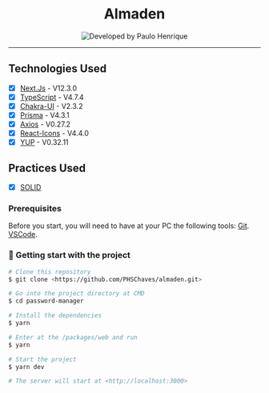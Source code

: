 <h1 align="center">
Almaden
</h1>

<p align="center">
  <img alt="Developed by Paulo Henrique" src="https://img.shields.io/badge/Desenvolvido%20por-Paulo Henrique-%237519C1?style=for-the-badge"><br/>
</p>

<hr>

## Technologies Used

- [X] [Next.Js](https://nextjs.org/) - V12.3.0
- [X] [TypeScript](https://www.typescriptlang.org/) - V4.7.4
- [X] [Chakra-UI](https://chakra-ui.com/) - V2.3.2
- [X] [Prisma](https://www.prisma.io/) - V4.3.1
- [X] [Axios](https://axios-http.com/) - V0.27.2
- [X] [React-Icons](https://react-icons.github.io/react-icons/) - V4.4.0
- [X] [YUP](https://www.npmjs.com/package/yup) - V0.32.11

## Practices Used

- [X] [SOLID](https://blog.betrybe.com/linguagem-de-programacao/solid-cinco-principios-poo/)

### Prerequisites

Before you start, you will need to have at your PC the following tools:
[Git](https://git-scm.com).<br>
[VSCode](https://code.visualstudio.com/).


### 🎲 Getting start with the project

```bash
# Clone this repository
$ git clone <https://github.com/PHSChaves/almaden.git>

# Go into the project directory at CMD
$ cd password-manager

# Install the dependencies
$ yarn

# Enter at the /packages/web and run
$ yarn

# Start the project
$ yarn dev

# The server will start at <http://localhost:3000>
```
